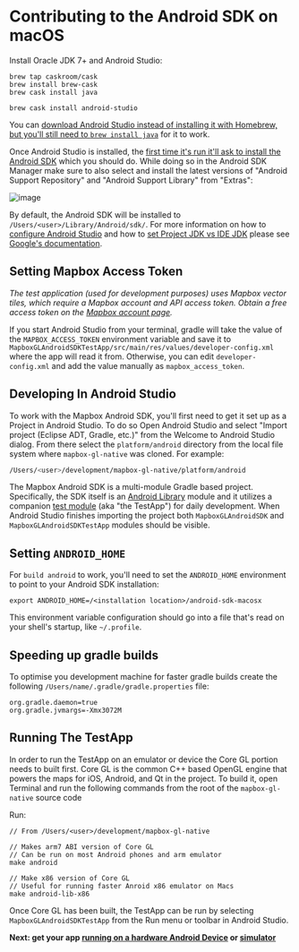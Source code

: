 # Contributing to the Android SDK on macOS

Install Oracle JDK 7+ and Android Studio:

    brew tap caskroom/cask
    brew install brew-cask
    brew cask install java

    brew cask install android-studio

You can [download Android Studio instead of installing it with Homebrew, but you'll still need to `brew install java`](https://developer.android.com/sdk/index.html)
for it to work.

Once Android Studio is installed, the [first time it's run it'll ask to install the Android SDK](http://developer.android.com/sdk/installing/index.html?pkg=studio) which you should do.  While doing so in the Android SDK Manager make sure to also select and install the latest versions of "Android Support Repository" and "Android Support Library" from "Extras":

![image](https://cloud.githubusercontent.com/assets/98601/9915837/289f398e-5c6e-11e5-9a84-ed4d08d52d1f.png)

By default, the Android SDK will be installed to `/Users/<user>/Library/Android/sdk/`.  For more information on how to [configure Android Studio](http://tools.android.com/tech-docs/configuration) and how to [set Project JDK vs IDE JDK](http://tools.android.com/tech-docs/configuration/osx-jdk) please see [Google's documentation](http://tools.android.com/overview).

## Setting Mapbox Access Token

_The test application (used for development purposes) uses Mapbox vector tiles, which require a Mapbox account and API access token. Obtain a free access token on the [Mapbox account page](https://www.mapbox.com/studio/account/tokens/)._

If you start Android Studio from your terminal, gradle will take the value of the `MAPBOX_ACCESS_TOKEN` environment variable and save it to `MapboxGLAndroidSDKTestApp/src/main/res/values/developer-config.xml` where the app will read it from. Otherwise,
you can edit `developer-config.xml` and add the value manually as `mapbox_access_token`.

## Developing In Android Studio

To work with the Mapbox Android SDK, you'll first need to get it set up as a Project in Android Studio.  To do so Open Android Studio and select "Import project (Eclipse ADT, Gradle, etc.)" from the Welcome to Android Studio dialog.  From there select the `platform/android` directory from the local file system where `mapbox-gl-native` was cloned.  For example:

```sh
/Users/<user>/development/mapbox-gl-native/platform/android
```

The Mapbox Android SDK is a multi-module Gradle based project.  Specifically, the SDK itself is an [Android Library](http://developer.android.com/tools/projects/index.html#LibraryModules) module and it utilizes a companion [test module](http://developer.android.com/tools/projects/index.html#testing) (aka "the TestApp") for daily development.  When Android Studio finishes importing the project both `MapboxGLAndroidSDK` and `MapboxGLAndroidSDKTestApp` modules should be visible.

## Setting `ANDROID_HOME`

For `build android` to work, you'll need to set the `ANDROID_HOME` environment
to point to your Android SDK installation:

```
export ANDROID_HOME=/<installation location>/android-sdk-macosx
```

This environment variable configuration should go into a file that's read on
your shell's startup, like `~/.profile`.

## Speeding up gradle builds

To optimise you development machine for faster gradle builds create the following `/Users/name/.gradle/gradle.properties`  file:

```
org.gradle.daemon=true
org.gradle.jvmargs=-Xmx3072M
```

## Running The TestApp

In order to run the TestApp on an emulator or device the Core GL portion needs to built first.  Core GL is the common C++ based OpenGL engine that powers the maps for iOS, Android, and Qt in the project.  To build it, open Terminal and run the following commands from the root of the `mapbox-gl-native` source code

Run:

    // From /Users/<user>/development/mapbox-gl-native

    // Makes arm7 ABI version of Core GL
    // Can be run on most Android phones and arm emulator
    make android

    // Make x86 version of Core GL
    // Useful for running faster Anroid x86 emulator on Macs
    make android-lib-x86

Once Core GL has been built, the TestApp can be run by selecting `MapboxGLAndroidSDKTestApp` from the Run menu or toolbar in Android Studio.

**Next: get your app [running on a hardware Android Device](platform/android/README.md#running-mapbox-gl-native-on-a-hardware-android-device) or [simulator](platform/android/README.md#setting-up-the-android-emulator)**

